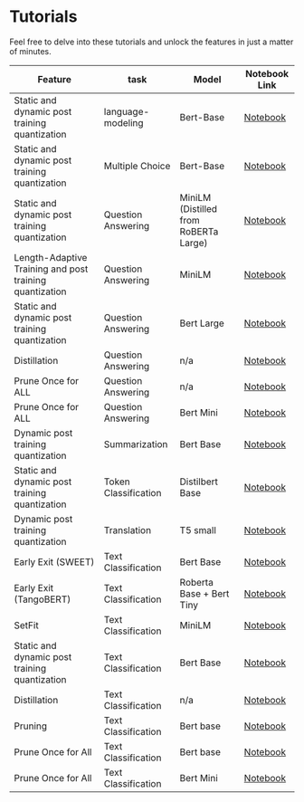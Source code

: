 Tutorials
===========================
Feel free to delve into these tutorials and unlock the features in just a matter of minutes. 


| Feature |task |Model| Notebook Link        |
| ------- | --------------------------------------------- | ----------------- | -------------------- |
|Static and dynamic post training quantization|language-modeling|Bert-Base|[Notebook](./pytorch/language-modeling/bert-base-uncased.ipynb)|
|Static and dynamic post training quantization|Multiple Choice|Bert-Base|[Notebook](./pytorch/multiple-choice/bert-base-uncased_SWAG.ipynb)|
|Static and dynamic post training quantization|Question Answering|MiniLM (Distilled from RoBERTa Large)|[Notebook](./pytorch/question-answering/Dynamic_MiniLM_SQuAD.ipynb)|
|Length-Adaptive Training and post training quantization|Question Answering|MiniLM|[Notebook](./pytorch/question-answering/Dynamic_MiniLM_SQuAD.ipynb)|
|Static and dynamic post training quantization|Question Answering|Bert Large|[Notebook](./pytorch/question-answering/bert-large-uncased-whole-word-masking-finetuned-squad.ipynb)|
|Distillation|Question Answering|n/a|[Notebook](./pytorch/question-answering/distillation.ipynb)|
|Prune Once for ALL|Question Answering|n/a|[Notebook](./pytorch/question-answering/orchestrate_optimizations.ipynb)|
|Prune Once for ALL|Question Answering|Bert Mini|[Notebook](./pytorch/question-answering/orchestrate_optimizations_bert_mini.ipynb)|
|Dynamic post training quantization|Summarization|Bert Base|[Notebook](./pytorch/summarization/pegasus-samsum.ipynb)|
|Static and dynamic post training quantization|Token Classification|Distilbert Base|[Notebook](./pytorch/token-classification/distilbert_base_ner.ipynb)|
|Dynamic post training quantization|Translation|T5 small|[Notebook](./pytorch/translation/t5-small.ipynb)|
|Early Exit (SWEET)|Text Classification|Bert Base|[Notebook](./pytorch/text-classification/SWEET.ipynb)|
|Early Exit (TangoBERT)|Text Classification|Roberta Base + Bert Tiny|[Notebook](./pytorch/text-classification/SWEET.ipynb)|
|SetFit|Text Classification|MiniLM|[Notebook](./pytorch/text-classification/SetFit_model_compression_AGNews.ipynb)|
|Static and dynamic post training quantization|Text Classification|Bert Base|[Notebook](./pytorch/text-classification/bert-base-uncased-MRPC.ipynb)|
|Distillation|Text Classification|n/a|[Notebook](./pytorch/text-classification/distillation.ipynb)|
|Pruning|Text Classification|Bert base|[Notebook](./pytorch/text-classification/pruning.ipynb)|
|Prune Once for All|Text Classification|Bert base|[Notebook](./pytorch/text-classification/orchestrate_optimizations.ipynb)|
|Prune Once for All|Text Classification|Bert Mini|[Notebook](./pytorch/text-classification/orchestrate_optimizations_bert_mini.ipynb)|
